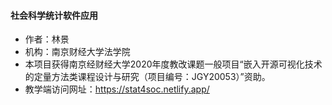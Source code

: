 #### 社会科学统计软件应用
* 作者：林景
* 机构：南京财经大学法学院
* 本项目获得南京经财经大学2020年度教改课题一般项目“嵌入开源可视化技术的定量方法类课程设计与研究（项目编号：JGY20053）”资助。
* 教学端访问网址：https://stat4soc.netlify.app/ 
